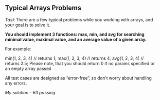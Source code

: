 ## Typical Arrays Problems
*Task*
There are a few typical problems while you working with arrays, and your goal is to solve it.

**You should implement 3 functions: max, min, and avg for searching minimal value, maximal value, and an average value of a given array.**

For example:

min(1, 2, 3, 4) // returns 1;
max(1, 2, 3, 4) // returns 4;
avg(1, 2, 3, 4) // returns 2.5;
Please note, that you should return 0 if no params specified or an empty array passed

All test cases are designed as “error-free”, so don't worry about handling any errors.

*My solution - 63 passing* 

